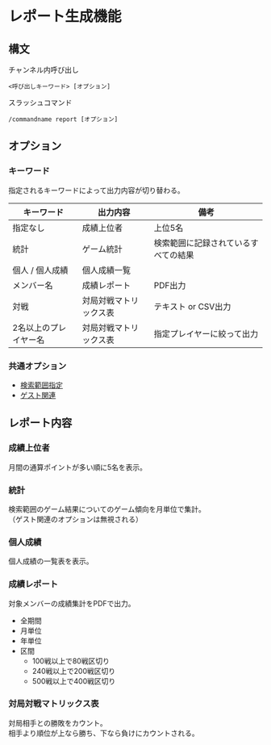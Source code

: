 # レポート生成機能

## 構文

チャンネル内呼び出し

```
<呼び出しキーワード> [オプション]
```

スラッシュコマンド

```
/commandname report [オプション]
```

## オプション

### キーワード

指定されるキーワードによって出力内容が切り替わる。

| キーワード            | 出力内容               | 備考                                 |
| --------------------- | ---------------------- | ------------------------------------ |
| 指定なし              | 成績上位者             | 上位5名                              |
| 統計                  | ゲーム統計             | 検索範囲に記録されているすべての結果 |
| 個人 / 個人成績       | 個人成績一覧           |                                      |
| メンバー名            | 成績レポート           | PDF出力                              |
| 対戦                  | 対局対戦マトリックス表 | テキスト or CSV出力                  |
| 2名以上のプレイヤー名 | 対局対戦マトリックス表 | 指定プレイヤーに絞って出力           |

### 共通オプション

- [検索範囲指定](argument_keyword.md#検索範囲指定)
- [ゲスト関連](argument_keyword.md#ゲストの成績の取り扱いに関するオプション)

## レポート内容

### 成績上位者

月間の通算ポイントが多い順に5名を表示。

### 統計

検索範囲のゲーム結果についてのゲーム傾向を月単位で集計。  
（ゲスト関連のオプションは無視される）

### 個人成績

個人成績の一覧表を表示。

### 成績レポート

対象メンバーの成績集計をPDFで出力。

* 全期間
* 月単位
* 年単位
* 区間
  * 100戦以上で80戦区切り
  * 240戦以上で200戦区切り
  * 500戦以上で400戦区切り

### 対局対戦マトリックス表

対局相手との勝敗をカウント。  
相手より順位が上なら勝ち、下なら負けにカウントされる。
